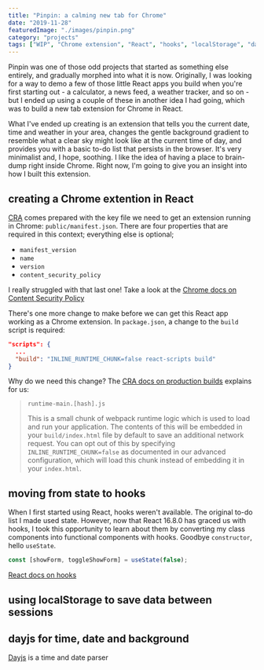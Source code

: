 ```yaml
---
title: "Pinpin: a calming new tab for Chrome"
date: "2019-11-28"
featuredImage: "./images/pinpin.png"
category: "projects"
tags: ["WIP", "Chrome extension", "React", "hooks", "localStorage", "dayjs"]
---
```


Pinpin was one of those odd projects that started as something else entirely, and gradually morphed into what it is now. Originally, I was looking for a way to demo a few of those little React apps you build when you're first starting out - a calculator, a news feed, a weather tracker, and so on - but I ended up using a couple of these in another idea I had going, which was to build a new tab extension for Chrome in React.

What I've ended up creating is an extension that tells you the current date, time and weather in your area, changes the gentle background gradient to resemble what a clear sky might look like at the current time of day, and provides you with a basic to-do list that persists in the browser. It's very minimalist and, I hope, soothing. I like the idea of having a place to brain-dump right inside Chrome. Right now, I'm going to give you an insight into how I built this extension.

## creating a Chrome extention in React

[CRA](https://create-react-app.dev/) comes prepared with the key file we need to get an extension running in Chrome: `public/manifest.json`. There are four properties that are required in this context; everything else is optional;

- `manifest_version`
- `name`
- `version`
- `content_security_policy`

I really struggled with that last one! Take a look at the [Chrome docs on Content Security Policy](https://developer.chrome.com/extensions/contentSecurityPolicy)

There's one more change to make before we can get this React app working as a Chrome extension. In `package.json`, a change to the `build` script is required:

```json
"scripts": {
  ...
  "build": "INLINE_RUNTIME_CHUNK=false react-scripts build"
}
```

Why do we need this change? The [CRA docs on production builds](https://create-react-app.dev/docs/production-build/) explains for us:

> `runtime-main.[hash].js`
>
> This is a small chunk of webpack runtime logic which is used to load and run your application. The contents of this will be embedded in your `build/index.html` file by default to save an additional network request. You can opt out of this by specifying `INLINE_RUNTIME_CHUNK=false` as documented in our advanced configuration, which will load this chunk instead of embedding it in your `index.html`.

## moving from state to hooks

When I first started using React, hooks weren't available. The original to-do list I made used state. However, now that React 16.8.0 has graced us with hooks, I took this opportunity to learn about them by converting my class components into functional components with hooks. Goodbye `constructor`, hello `useState`.

```js
const [showForm, toggleShowForm] = useState(false);
```

[React docs on hooks](https://reactjs.org/docs/hooks-intro.html)

## using localStorage to save data between sessions

## dayjs for time, date and background

[Dayjs](https://github.com/iamkun/dayjs) is a time and date parser
